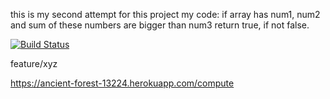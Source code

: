this is my second attempt for this project
my code: 
if array has num1, num2 and sum of these numbers are bigger than num3 return true, if not false.

[![Build Status](https://app.travis-ci.com/DiyarKara/bil481Hw1.2.svg?branch=main)](https://app.travis-ci.com/DiyarKara/bil481Hw1.2)

feature/xyz

https://ancient-forest-13224.herokuapp.com/compute
